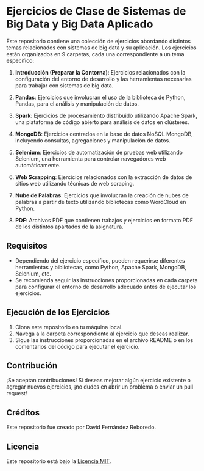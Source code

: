 # Ejercicios de Clase de Sistemas de Big Data y Big Data Aplicado

Este repositorio contiene una colección de ejercicios abordando distintos temas relacionados con sistemas de big data y su aplicación. Los ejercicios están organizados en 9 carpetas, cada una correspondiente a un tema específico:

1. **Introducción (Preparar la Contorna)**: Ejercicios relacionados con la configuración del entorno de desarrollo y las herramientas necesarias para trabajar con sistemas de big data.

2. **Pandas**: Ejercicios que involucran el uso de la biblioteca de Python, Pandas, para el análisis y manipulación de datos.

3. **Spark**: Ejercicios de procesamiento distribuido utilizando Apache Spark, una plataforma de código abierto para análisis de datos en clústeres.

4. **MongoDB**: Ejercicios centrados en la base de datos NoSQL MongoDB, incluyendo consultas, agregaciones y manipulación de datos.

5. **Selenium**: Ejercicios de automatización de pruebas web utilizando Selenium, una herramienta para controlar navegadores web automáticamente.

6. **Web Scrapping**: Ejercicios relacionados con la extracción de datos de sitios web utilizando técnicas de web scraping.

7. **Nube de Palabras**: Ejercicios que involucran la creación de nubes de palabras a partir de texto utilizando bibliotecas como WordCloud en Python.

8. **PDF**: Archivos PDF que contienen trabajos y ejercicios en formato PDF de los distintos apartados de la asignatura.

## Requisitos

- Dependiendo del ejercicio específico, pueden requerirse diferentes herramientas y bibliotecas, como Python, Apache Spark, MongoDB, Selenium, etc.
- Se recomienda seguir las instrucciones proporcionadas en cada carpeta para configurar el entorno de desarrollo adecuado antes de ejecutar los ejercicios.

## Ejecución de los Ejercicios

1. Clona este repositorio en tu máquina local.
2. Navega a la carpeta correspondiente al ejercicio que deseas realizar.
3. Sigue las instrucciones proporcionadas en el archivo README o en los comentarios del código para ejecutar el ejercicio.

## Contribución

¡Se aceptan contribuciones! Si deseas mejorar algún ejercicio existente o agregar nuevos ejercicios, ¡no dudes en abrir un problema o enviar un pull request!

## Créditos

Este repositorio fue creado por David Fernández Reboredo.

## Licencia

Este repositorio está bajo la [Licencia MIT](LICENSE).
